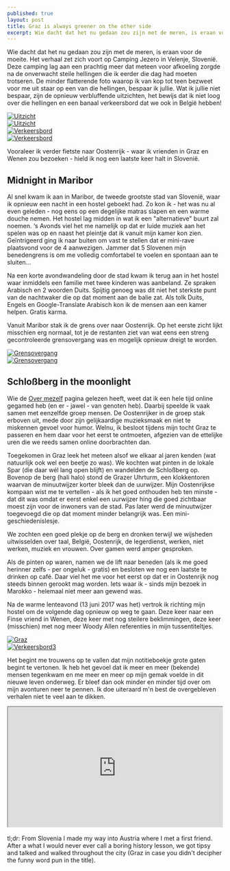 ```yaml
---
published: true
layout: post
title: Graz is always greener on the other side
excerpt: Wie dacht dat het nu gedaan zou zijn met de meren, is eraan voor de moeite. Het verhaal zet zich voort op Camping Jezero in Velenje, Slovenië. Deze camping lag aan een prachtig meer dat meteen voor afkoeling zorgde na de onverwacht steile hellingen die ik eerder die dag had moeten trotseren. De minder flatterende foto waarop ik van kop tot teen bezweet voor me uit staar op een van die hellingen, bespaar ik jullie. Wat ik jullie niet bespaar, zijn de opnieuw verbluffende uitzichten, het bewijs dat ik niet loog over die hellingen en een banaal verkeersbord dat we ook in België hebben!
---
```

Wie dacht dat het nu gedaan zou zijn met de meren, is eraan voor de moeite. Het verhaal zet zich voort op Camping Jezero in Velenje, Slovenië. Deze camping lag aan een prachtig meer dat meteen voor afkoeling zorgde na de onverwacht steile hellingen die ik eerder die dag had moeten trotseren. De minder flatterende foto waarop ik van kop tot teen bezweet voor me uit staar op een van die hellingen, bespaar ik jullie. Wat ik jullie niet bespaar, zijn de opnieuw verbluffende uitzichten, het bewijs dat ik niet loog over die hellingen en een banaal verkeersbord dat we ook in België hebben!

<div class="row">
<article class="6u 12u$(xsmall) work-item">
<a href="{{ site.github.url }}/images/posts/Uitzicht1.jpg" class="image fit thumb"><img src="{{ site.github.url }}/images/posts/Uitzicht1_Small.jpg" alt="Uitzicht" /></a>
</article>
<article class="6u$ 12u$(xsmall) work-item">
<a href="{{ site.github.url }}/images/posts/Uitzicht2.jpg" class="image fit thumb"><img src="{{ site.github.url }}/images/posts/Uitzicht2_Small.jpg" alt="Uitzicht" /></a>
</article>
<article class="6u 12u$(xsmall) work-item">
<a href="{{ site.github.url }}/images/posts/Verkeersbord2.jpg" class="image fit thumb"><img src="{{ site.github.url }}/images/posts/Verkeersbord2_Small.jpg" alt="Verkeersbord" /></a>
</article>
<article class="6u$ 12u$(xsmall) work-item">
<a href="{{ site.github.url }}/images/posts/Verkeersbord1.jpg" class="image fit thumb"><img src="{{ site.github.url }}/images/posts/Verkeersbord1_Small.jpg" alt="Verkeersbord" /></a>
</article>
</div>

Vooraleer ik verder fietste naar Oostenrijk - waar ik vrienden in Graz en Wenen zou bezoeken - hield ik nog een laatste keer halt in Slovenië.

## Midnight in Maribor

Al snel kwam ik aan in Maribor, de tweede grootste stad van Slovenië, waar ik opnieuw een nacht in een hostel geboekt had. Zo kon ik - het was nu al even geleden - nog eens op een degelijke matras slapen en een warme douche nemen. Het hostel lag midden in wat ik een "alternatieve" buurt zal noemen. ‘s Avonds viel het me namelijk op dat er luide muziek aan het spelen was op en naast het pleintje dat ik vanuit mijn kamer kon zien. Geïntrigeerd ging ik naar buiten om vast te stellen dat er mini-rave plaatsvond voor de 4 aanwezigen. Jammer dat 5 Slovenen mijn benedengrens is om me volledig comfortabel te voelen en spontaan aan te sluiten... 

Na een korte avondwandeling door de stad kwam ik terug aan in het hostel waar inmiddels een familie met twee kinderen was aanbeland. Ze spraken Arabisch en 2 woorden Duits. Spijtig genoeg was dit niet het sterkste punt van de nachtwaker die op dat moment aan de balie zat. Als tolk Duits, Engels en Google-Translate Arabisch kon ik de mensen aan een kamer helpen. Gratis karma. 

Vanuit Maribor stak ik de grens over naar Oostenrijk. Op het eerste zicht lijkt misschien erg normaal, tot je de restanten ziet van wat eens een streng gecontroleerde grensovergang was en mogelijk opnieuw dreigt te worden.

<div class="row">
<article class="6u 12u$(xsmall) work-item">
<a href="{{ site.github.url }}/images/posts/Grens1.jpg" class="image fit thumb"><img src="{{ site.github.url }}/images/posts/Grens1_Small.jpg" alt="Grensovergang" /></a>
</article>
<article class="6u$ 12u$(xsmall) work-item">
<a href="{{ site.github.url }}/images/posts/Grens2.jpg" class="image fit thumb"><img src="{{ site.github.url }}/images/posts/Grens2_Small.jpg" alt="Grensovergang" /></a>
</article>
</div>

## Schloßberg in the moonlight

Wie de [Over mezelf](http://on-going.org/about "Over mezelf") pagina gelezen heeft, weet dat ik een hele tijd online gegamed heb (en er - jawel - van genoten heb). Daarbij speelde ik vaak samen met eenzelfde groep mensen. De Oostenrijker in de groep stak erboven uit, mede door zijn gelijkaardige muzieksmaak en niet te miskennen gevoel voor humor. Welnu, ik besloot tijdens mijn tocht Graz te passeren en hem daar voor het eerst te ontmoeten, afgezien van de ettelijke uren die we reeds samen online doorbrachten dan.

Toegekomen in Graz leek het meteen alsof we elkaar al jaren kenden (wat natuurlijk ook wel een beetje zo was). We kochten wat pinten in de lokale Spar (die daar wél lang open blijft) en wandelden de Schloßberg op. Bovenop de berg (hali halo) stond de Grazer Uhrturm, een klokkentoren waarvan de minuutwijzer korter bleek dan de uurwijzer. Mijn Oostenrijkse kompaan wist me te vertellen - als ik het goed onthouden heb ten minste - dat dit was omdat er eerst enkel een uurwijzer hing die goed zichtbaar moest zijn voor de inwoners van de stad. Pas later werd de minuutwijzer toegevoegd die op dat moment minder belangrijk was. Een mini-geschiedenislesje. 

We zochten een goed plekje op de berg en dronken terwijl we wijsheden uitwisselden over taal, België, Oostenrijk, de legerdienst, werken, niet werken, muziek en vrouwen. Over gamen werd amper gesproken.

Als de pinten op waren, namen we de lift naar beneden (als ik me goed herinner zelfs - per ongeluk - gratis) en besloten we nog een laatste te drinken op café. Daar viel het me voor het eerst op dat er in Oostenrijk nog steeds binnen gerookt mag worden. Iets waar ik - sinds mijn bezoek in Marokko - helemaal niet meer aan gewend was.

Na de warme lenteavond (13 juni 2017 was het) vertrok ik richting mijn hostel om de volgende dag opnieuw op weg te gaan. Deze keer naar een Finse vriend in Wenen, deze keer met nog steilere beklimmingen, deze keer (misschien) met nog meer Woody Allen referenties in mijn tussentiteltjes.

<div class="row">
<article class="6u 12u$(xsmall) work-item">
<a href="{{ site.github.url }}/images/posts/Graz1.jpg" class="image fit thumb"><img src="{{ site.github.url }}/images/posts/Graz1_Small.jpg" alt="Graz" /></a>
</article>
<article class="6u$ 12u$(xsmall) work-item">
<a href="{{ site.github.url }}/images/posts/Verkeersbord3.jpg" class="image fit thumb"><img src="{{ site.github.url }}/images/posts/Verkeersbord3_Small.jpg" alt="Verkeersbord3" /></a>
</article>
</div>

Het begint me trouwens op te vallen dat mijn notitieboekje grote gaten begint te vertonen. Ik heb het gevoel dat ik meer en meer (bekende) mensen tegenkwam en me meer en meer op mijn gemak voelde in dit nieuwe leven onderweg. Er bleef dan ook minder en minder tijd over om mijn avonturen neer te pennen. Ik doe uiteraard m'n best de overgebleven verhalen niet te veel aan te dikken.

<style>.embed-container { position: relative; padding-bottom: 56.25%; height: 0; overflow: hidden; max-width: 100%; } .embed-container iframe, .embed-container object, .embed-container embed { position: absolute; top: 0; left: 0; width: 100%; height: 100%; }</style><div class='embed-container'><iframe src='https://www.google.com/maps/d/embed?mid=1h52MkOEyZpzAVWLbLCiISP-lOKk' width='640' height='480'></iframe></div>
<br>
tl;dr: From Slovenia I made my way into Austria where I met a first friend. After a what I would never ever call a boring history lesson, we got tipsy and talked and walked throughout the city (Graz in case you didn't decipher the funny word pun in the title).
